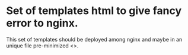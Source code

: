 Set of templates html to give fancy error to nginx.
===

This set of templates should be deployed among nginx and maybe in an unique file pre-minimized <<TODO>>.

